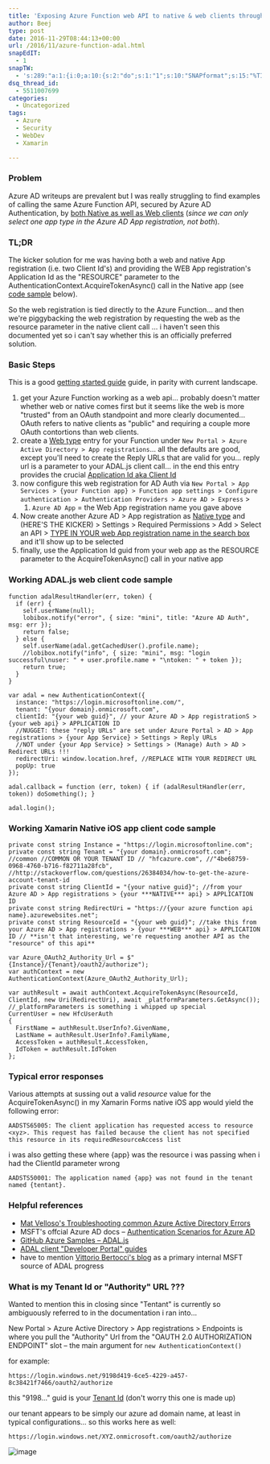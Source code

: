 ```yaml
---
title: 'Exposing Azure Function web API to native & web clients through Azure AD authentication'
author: Beej
type: post
date: 2016-11-29T08:44:13+00:00
url: /2016/11/azure-function-adal.html
snapEdIT:
  - 1
snapTW:
  - 's:289:"a:1:{i:0;a:10:{s:2:"do";s:1:"1";s:10:"SNAPformat";s:15:"%TITLE% - %URL%";s:8:"attchImg";s:1:"1";s:9:"isAutoImg";s:1:"A";s:8:"imgToUse";s:0:"";s:4:"doTW";s:1:"1";s:11:"isPrePosted";s:1:"1";s:8:"isPosted";s:1:"1";s:4:"pgID";s:18:"804437431785168897";s:5:"pDate";s:19:"2016-12-01 21:30:07";}}";'
dsq_thread_id:
  - 5511007699
categories:
  - Uncategorized
tags:
  - Azure
  - Security
  - WebDev
  - Xamarin

---
```

### Problem

Azure AD writeups are prevalent but I was really struggling to find examples of calling the same Azure Function API, secured by Azure AD Authentication, by <u>both Native as well as Web clients</u> (_since we can only select one app type in the Azure AD App registration, not both_).

### TL;DR

The kicker solution for me was having both a web and native App registration (i.e. two Client Id's) and providing the WEB App registration's Application Id as the "RESOURCE" parameter to the AuthenticationContext.AcquireTokenAsync() call in the Native app (see [code sample][1] below).

So the web registration is tied directly to the Azure Function... and then we're piggybacking the web registration by requesting the web as the resource parameter in the native client call ... i haven't seen this documented yet so i can't say whether this is an officially preferred solution.

### Basic Steps

This is a good [getting started guide][2] guide, in parity with current landscape.

  1. get your Azure Function working as a web api... probably doesn't matter whether web or native comes first but it seems like the web is more "trusted" from an OAuth standpoint and more clearly documented... OAuth refers to native clients as "public" and requiring a couple more OAuth contortions than web clients.
  2. create a <u>Web type</u> entry for your Function under `New Portal > Azure Active Directory > App registrations`... all the defaults are good, except you'll need to create the Reply URLs that are valid for you... reply url is a parameter to your ADAL.js client call... in the end this entry provides the crucial <u>Application Id aka Client Id</u>
  3. now configure this web registration for AD Auth via `New Portal > App Services > {your Function app} > Function app settings > Configure authentication > Authentication Providers > Azure AD > Express` > 
      1. `Azure AD App` = the Web App registration name you gave above
  4. Now create another Azure AD > App registration as <u>Native type</u> and <span class="HL">(HERE'S THE KICKER) > Settings > Required Permissions > Add > Select an API > <u>TYPE IN YOUR web App registration name in the search box</u> and it'll show up to be selected</span>
  5. finally, use the Application Id guid from your web app as the RESOURCE parameter to the AcquireTokenAsync() call in your native app 

### Working ADAL.js web client code sample

    function adalResultHandler(err, token) {
      if (err) {
        self.userName(null);
        lobibox.notify("error", { size: "mini", title: "Azure AD Auth", msg: err });
        return false;
      } else {
        self.userName(adal.getCachedUser().profile.name);
        //lobibox.notify("info", { size: "mini", msg: "login successful\nuser: " + user.profile.name + "\ntoken: " + token });
        return true;
      }
    }
    
    var adal = new AuthenticationContext({
      instance: "https://login.microsoftonline.com/",
      tenant: "{your domain}.onmicrosoft.com",
      clientId: "{your web guid}", // your Azure AD > App registrationS > {your web api} > APPLICATION ID
      //NUGGET: these "reply URLs" are set under Azure Portal > AD > App registrations > {your App Service} > Settings > Reply URLs
      //NOT under {your App Service} > Settings > (Manage) Auth > AD > Redirect URLs !!!
      redirectUri: window.location.href, //REPLACE WITH YOUR REDIRECT URL
      popUp: true
    });
    
    adal.callback = function (err, token) { if (adalResultHandler(err, token)) doSomething(); }
    
    adal.login();
    

<a name="nativeCodeSample"><i class="fa fa-anchor"></i></a>

### Working Xamarin Native iOS app client code sample

    private const string Instance = "https://login.microsoftonline.com";
    private const string Tenant = "{your domain}.onmicrosoft.com"; //common //COMMON OR YOUR TENANT ID // "hfcazure.com", //"4be68759-0968-4760-b716-f82711a28fcb", //http://stackoverflow.com/questions/26384034/how-to-get-the-azure-account-tenant-id
    private const string ClientId = "{your native guid}"; //from your Azure AD > App registrations > {your ***NATIVE*** api} > APPLICATION ID
    private const string RedirectUri = "https://{your azure function api name}.azurewebsites.net";
    private const string ResourceId = "{your web guid}"; //take this from your Azure AD > App registrations > {your ***WEB*** api} > APPLICATION ID // **isn't that interesting, we're requesting another API as the "resource" of this api**
    
    var Azure_OAuth2_Authority_Url = $"{Instance}/{Tenant}/oauth2/authorize");
    var authContext = new AuthenticationContext(Azure_OAuth2_Authority_Url);
    
    var authResult = await authContext.AcquireTokenAsync(ResourceId, ClientId, new Uri(RedirectUri), await _platformParameters.GetAsync()); //_platformParameters is something i whipped up special
    CurrentUser = new HfcUserAuth
    {
      FirstName = authResult.UserInfo?.GivenName,
      LastName = authResult.UserInfo?.FamilyName,
      AccessToken = authResult.AccessToken,
      IdToken = authResult.IdToken
    };
    

### Typical error responses

Various attempts at sussing out a valid _resource_ value for the AcquireTokenAsync() in my Xamarin Forms native iOS app would yield the following error:
          
`AADSTS65005: The client application has requested access to resource <xyz>. This request has failed because the client has not specified this resource in its requiredResourceAccess list`

i was also getting these where {app} was the resource i was passing when i had the ClientId parameter wrong
          
`AADSTS50001: The application named {app} was not found in the tenant named {tentant}.`

### Helpful references

  * [Mat Velloso's Troubleshooting common Azure Active Directory Errors][3]
  * MSFT's offcial Azure AD docs &#8211; [Authentication Scenarios for Azure AD][4]
  * [GitHub Azure Samples &#8211; ADAL.js][5]
  * [ADAL client "Developer Portal" guides][2]
  * have to mention [Vittorio Bertocci's blog][6] as a primary internal MSFT source of ADAL progress

### What is my Tenant Id or "Authority" URL ???

Wanted to mention this in closing since "Tentant" is currently so ambiguously referred to in the documentation i ran into...
  
New Portal > Azure Active Directory > App registrations > Endpoints is where you pull the "Authority" Url from the "OAUTH 2.0 AUTHORIZATION ENDPOINT" slot &#8211; the main argument for `new AuthenticationContext()`

for example:
          
`https://login.windows.net/9198d419-6ce5-4229-a457-8c38421f7466/oauth2/authorize`
  
this "9198..." guid is your <u>Tenant Id</u> (don't worry this one is made up)

our tenant appears to be simply our azure ad domain name, at least in typical configurations... so this works here as well:
          
`https://login.windows.net/XYZ.onmicrosoft.com/oauth2/authorize`

![image][7]

 [1]: #nativeCodeSample
 [2]: https://identity.microsoft.com/Docs/Web
 [3]: http://www.matvelloso.com/2015/01/30/troubleshooting-common-azure-active-directory-errors/
 [4]: https://docs.microsoft.com/en-us/azure/active-directory/active-directory-authentication-scenarios#web-application-to-web-api
 [5]: https://github.com/Azure-Samples/active-directory-javascript-singlepageapp-dotnet-webapi
 [6]: http://www.cloudidentity.com/blog/2015/02/19/introducing-adal-js-v1/
 [7]: https://cloud.githubusercontent.com/assets/6301228/20546192/912bad5c-b0c8-11e6-8243-1f8cdc8a0ef5.png